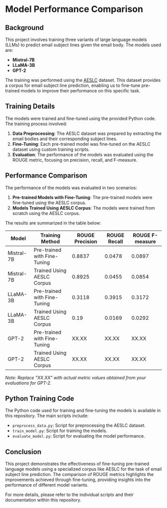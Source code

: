# Model Performance Comparison

## Background

This project involves training three variants of large language models (LLMs) to predict email subject lines given the email body. The models used are:

- **Mistral-7B**
- **LLaMA-3B**
- **GPT-2**

The training was performed using the [AESLC](https://github.com/ryanzhumich/AESLC) dataset. This dataset provides a corpus for email subject line prediction, enabling us to fine-tune pre-trained models to improve their performance on this specific task.

## Training Details

The models were trained and fine-tuned using the provided Python code. The training process involved:

1. **Data Preprocessing**: The AESLC dataset was prepared by extracting the email bodies and their corresponding subject lines.
2. **Fine-Tuning**: Each pre-trained model was fine-tuned on the AESLC dataset using custom training scripts.
3. **Evaluation**: The performance of the models was evaluated using the ROUGE metric, focusing on precision, recall, and F-measure.

## Performance Comparison

The performance of the models was evaluated in two scenarios:
1. **Pre-trained Models with Fine-Tuning**: The pre-trained models were fine-tuned using the AESLC corpus.
2. **Models Trained Using AESLC Corpus**: The models were trained from scratch using the AESLC corpus.

The results are summarized in the table below:

| Model      | Training Method                  | ROUGE Precision | ROUGE Recall | ROUGE F-measure |
|------------|----------------------------------|-----------------|--------------|-----------------|
| Mistral-7B | Pre-trained with Fine-Tuning     | 0.8837          | 0.0478       | 0.0897          |
| Mistral-7B | Trained Using AESLC Corpus       | 0.8925          | 0.0455       | 0.0854          |
| LLaMA-3B   | Pre-trained with Fine-Tuning     | 0.3118          | 0.3915       | 0.3172          |
| LLaMA-3B   | Trained Using AESLC Corpus       | 0.19            | 0.0169       | 0.0292          |
| GPT-2      | Pre-trained with Fine-Tuning     | XX.XX           | XX.XX        | XX.XX           |
| GPT-2      | Trained Using AESLC Corpus       | XX.XX           | XX.XX        | XX.XX           |

*Note: Replace "XX.XX" with actual metric values obtained from your evaluations for GPT-2.*

## Python Training Code

The Python code used for training and fine-tuning the models is available in this repository. The main scripts include:

- `preprocess_data.py`: Script for preprocessing the AESLC dataset.
- `train_model.py`: Script for training the models.
- `evaluate_model.py`: Script for evaluating the model performance.

## Conclusion

This project demonstrates the effectiveness of fine-tuning pre-trained language models using a specialized corpus like AESLC for the task of email subject line prediction. The comparison of ROUGE metrics highlights the improvements achieved through fine-tuning, providing insights into the performance of different model variants.

For more details, please refer to the individual scripts and their documentation within this repository.
